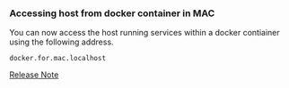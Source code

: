 ### Accessing host from docker container in MAC

You can now access the host running services within a docker contiainer using the following address.

`docker.for.mac.localhost`

[Release Note](https://docs.docker.com/docker-for-mac/release-notes/#docker-community-edition-17060-ce-mac18-2017-06-28-stable)
 
